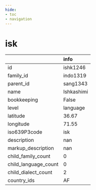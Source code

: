 ```yaml
---
hide:
- toc
- navigation
---
```

# isk
|                      | info       |
|:---------------------|:-----------|
| id                   | ishk1246   |
| family_id            | indo1319   |
| parent_id            | sang1343   |
| name                 | Ishkashimi |
| bookkeeping          | False      |
| level                | language   |
| latitude             | 36.67      |
| longitude            | 71.55      |
| iso639P3code         | isk        |
| description          | nan        |
| markup_description   | nan        |
| child_family_count   | 0          |
| child_language_count | 0          |
| child_dialect_count  | 2          |
| country_ids          | AF         |